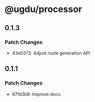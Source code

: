 # @ugdu/processor

## 0.1.3

### Patch Changes

- 43e0373: Adjust route generation API

## 0.1.1

### Patch Changes

- 87fd3b8: Improve docs.
